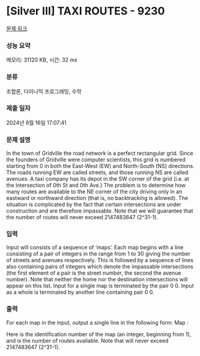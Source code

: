 # [Silver III] TAXI ROUTES - 9230 

[문제 링크](https://www.acmicpc.net/problem/9230) 

### 성능 요약

메모리: 31120 KB, 시간: 32 ms

### 분류

조합론, 다이나믹 프로그래밍, 수학

### 제출 일자

2024년 9월 16일 17:07:41

### 문제 설명

<p>In the town of Gridville the road network is a perfect rectangular grid. Since the founders of Gridville were computer scientists, this grid is numbered starting from 0 in both the East-West (EW) and North-South (NS) directions. The roads running EW are called streets, and those running NS are called avenues. A taxi company has its depot in the SW corner of the grid (i.e. at the intersection of 0th St and 0th Ave.) The problem is to determine how many routes are available to the NE corner of the city driving only in an eastward or northward direction (that is, no backtracking is allowed). The situation is complicated by the fact that certain intersections are under construction and are therefore impassable. Note that we will guarantee that the number of routes will never exceed 2147483647 (2^31-1).</p>

### 입력 

 <p>Input will consists of a sequence of ‘maps’. Each map begins with a line consisting of a pair of integers in the range from 1 to 30 giving the number of streets and avenues respectively. This is followed by a sequence of lines also containing pairs of integers which denote the impassable intersections (the first element of a pair is the street number, the second the avenue number). Note that neither the home nor the destination intersections will appear on this list. Input for a single map is terminated by the pair 0 0. Input as a whole is terminated by another line containing pair 0 0.</p>

### 출력 

 <p>For each map in the input, output a single line in the following form: Map <mapId>: <num></p>

<p>Here <mapId> is the identification number of the map (an integer, beginning from 1), and <num> is the number of routes available. Note that <num> will never exceed 2147483647 (2^31-1).</p>

